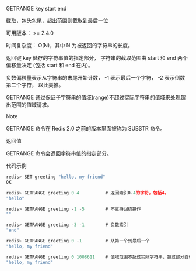 GETRANGE key start end

截取，包头包尾，超出范围则截取到最后一位

可用版本： >= 2.4.0

时间复杂度： O(N)，其中 N 为被返回的字符串的长度。

返回键 key 储存的字符串值的指定部分， 字符串的截取范围由 start 和 end 两个偏移量决定 (包括 start 和 end 在内)。

负数偏移量表示从字符串的末尾开始计数， -1 表示最后一个字符， -2 表示倒数第二个字符， 以此类推。

GETRANGE 通过保证子字符串的值域(range)不超过实际字符串的值域来处理超出范围的值域请求。

Note

GETRANGE 命令在 Redis 2.0 之前的版本里面被称为 SUBSTR 命令。

返回值

GETRANGE 命令会返回字符串值的指定部分。

代码示例

```javascript
redis> SET greeting "hello, my friend"
OK

redis> GETRANGE greeting 0 4          # 返回索引0-4的字符，包括4。
"hello"

redis> GETRANGE greeting -1 -5        # 不支持回绕操作
""

redis> GETRANGE greeting -3 -1        # 负数索引
"end"

redis> GETRANGE greeting 0 -1         # 从第一个到最后一个
"hello, my friend"

redis> GETRANGE greeting 0 1008611    # 值域范围不超过实际字符串，超过部分自动被符略
"hello, my friend"
```

